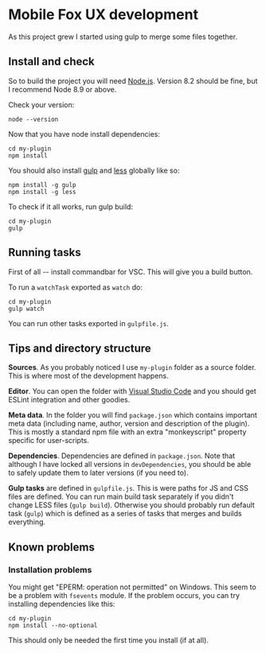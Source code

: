 Mobile Fox UX development
========================= 

As this project grew I started using gulp to merge some files together.

Install and check
-----------------

So to build the project you will need [Node.js](https://nodejs.org/en/). Version 8.2 should be fine, but I recommend Node 8.9 or above. 

Check your version:
```
node --version
```

Now that you have node install dependencies:
```
cd my-plugin
npm install
```

You should also install [gulp](https://gulpjs.com/) and [less](http://lesscss.org/) globally like so:
```
npm install -g gulp
npm install -g less
```

To check if it all works, run gulp build:
```
cd my-plugin
gulp
```

Running tasks
---------------

First of all -- install commandbar for VSC. This will give you a build button.

To run a `watchTask` exported as `watch` do:
```
cd my-plugin
gulp watch
```

You can run other tasks exported in `gulpfile.js`.

Tips and directory structure
----------------------------

**Sources**. As you probably noticed I use `my-plugin` folder as a source folder. This is where most of the development happens.

**Editor**. You can open the folder with [Visual Studio Code](https://code.visualstudio.com/) and you should get ESLint integration and other goodies.

**Meta data**. In the folder you will find `package.json` which contains important meta data (including name, author, version and description of the plugin). This is mostly a standard npm file with an extra "monkeyscript" property specific for user-scripts.

**Dependencies**. Dependencies are defined in `package.json`. Note that although I have locked all versions in `devDependencies`, you should be able to safely update them to later versions (if you need to). 

**Gulp tasks** are defined in `gulpfile.js`. This is were paths for JS and CSS files are defined. You can run main build task separately if you didn't change LESS files (`gulp build`). Otherwise you should probably run default task (`gulp`) which is defined as a series of tasks that merges and builds everything.

Known problems
--------------

### Installation problems ###
You might get "EPERM: operation not permitted" on Windows. This seem to be a problem with `fsevents` module. If the problem occurs, you can try installing dependencies like this:
```
cd my-plugin
npm install --no-optional
```
This should only be needed the first time you install (if at all).